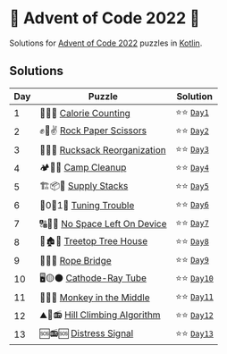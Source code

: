# 🎄 Advent of Code 2022 🎄

Solutions for [Advent of Code 2022](https://adventofcode.com/2022) puzzles in [Kotlin](https://kotlinlang.org/).

## Solutions

| Day | Puzzle                                                                | Solution                                       |
|-----|-----------------------------------------------------------------------|------------------------------------------------|
| 1   | 🍎🍐🍇 [Calorie Counting](https://adventofcode.com/2022/day/1)        | ⭐⭐ [`Day1`](src/main/kotlin/aoc2022/day01.kt)  |
| 2   | ✊🤚✌ [Rock Paper Scissors](https://adventofcode.com/2022/day/2)       | ⭐⭐ [`Day2`](src/main/kotlin/aoc2022/day02.kt)  |
| 3   | 🎒🧭🌴 [Rucksack Reorganization](https://adventofcode.com/2022/day/3) | ⭐⭐ [`Day3`](src/main/kotlin/aoc2022/day03.kt)  |
| 4   | 🏕🧹🧽 [Camp Cleanup](https://adventofcode.com/2022/day/4)            | ⭐⭐ [`Day4`](src/main/kotlin/aoc2022/day04.kt)  |
| 5   | 🏗📦👷 [Supply Stacks](https://adventofcode.com/2022/day/5)           | ⭐⭐ [`Day5`](src/main/kotlin/aoc2022/day05.kt)  |
| 6   | 📱0⃣1⃣ [Tuning Trouble](https://adventofcode.com/2022/day/6)          | ⭐⭐ [`Day6`](src/main/kotlin/aoc2022/day06.kt)  |
| 7   | 🔠🔢🔣 [No Space Left On Device](https://adventofcode.com/2022/day/7) | ⭐⭐ [`Day7`](src/main/kotlin/aoc2022/day07.kt)  |
| 8   | 🌳🏚🌳 [Treetop Tree House](https://adventofcode.com/2022/day/8)      | ⭐⭐ [`Day8`](src/main/kotlin/aoc2022/day08.kt)  |
| 9   | 🐍🐍🐍 [Rope Bridge](https://adventofcode.com/2022/day/9)             | ⭐⭐ [`Day9`](src/main/kotlin/aoc2022/day09.kt)  |
| 10  | 🖥🟡⚫ [Cathode-Ray Tube](https://adventofcode.com/2022/day/10)        | ⭐⭐ [`Day10`](src/main/kotlin/aoc2022/day10.kt) |
| 11  | 🐒🎒🐒 [Monkey in the Middle](https://adventofcode.com/2022/day/11)   | ⭐⭐ [`Day11`](src/main/kotlin/aoc2022/day11.kt) |
| 12  | ⛰🥾📻 [Hill Climbing Algorithm](https://adventofcode.com/2022/day/12) | ⭐⭐ [`Day12`](src/main/kotlin/aoc2022/day12.kt) |
| 13  | 🆘📻🆘 [Distress Signal](https://adventofcode.com/2022/day/13)        | ⭐⭐ [`Day13`](src/main/kotlin/aoc2022/day13.kt) |
